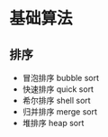 # 基础算法

## 排序
    
- 冒泡排序    bubble sort  
- 快速排序    quick sort  
- 希尔排序    shell sort  
- 归并排序    merge sort  
- 堆排序     heap sort  
    

